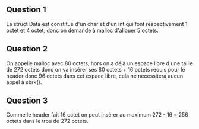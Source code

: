 ## Question 1

La struct Data est constitué d'un char et d'un int qui font respectivement 1 octet et 4 octet, donc on demande à malloc d'allouer 5 octets.

## Question 2

On appelle malloc avec 80 octets, hors on a déjà un espace libre d'une taille de 272 octets donc on va insérer ses 80 octets + 16 octets requis pour le header donc 96 octets dans cet espace libre, cela ne nécessitera aucun appel à sbrk().

## Question 3

Comme le header fait 16 octet on peut insérer au maximum 272 - 16 = 256 octets dans le trou de 272 octets.
